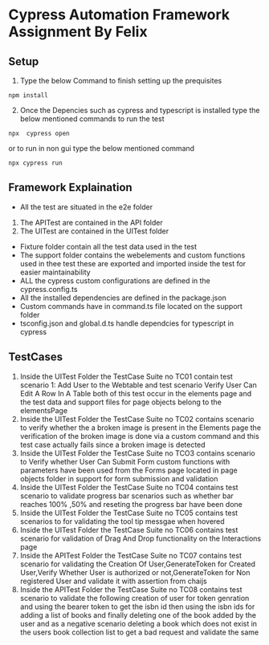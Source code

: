 # Cypress Automation Framework Assignment By Felix

## Setup
1. Type the below Command to finish setting up the prequisites 

```
npm install

```

2. Once the Depencies such as cypress and typescript is installed type the below mentioned commands to run the test

```
npx  cypress open

```

or to run in non gui type the below mentioned command

```
npx cypress run

```

## Framework Explaination

- All the test are situated in the e2e folder 
1. The APITest are contained in the API folder
2. The UITest are contained in the UITest folder
- Fixture folder contain all the test data used in the test
- The support folder contains the webelements and custom functions used in thee test these are exported and imported inside the test for easier maintainability 
- ALL the cypress custom configurations are defined in the cypress.config.ts
- All the installed dependencies are defined in the package.json
- Custom commands have in command.ts file located on the support folder
- tsconfig.json and global.d.ts handle dependcies for typescript in cypress


## TestCases
1. Inside the UITest Folder the TestCase Suite no TC01 contain test scenario 1: Add User to the Webtable and test scenario Verify User Can Edit A Row In A Table both of this test occur in the elements page and the test data and support files for page objects belong to the elementsPage
2. Inside the UITest Folder the TestCase Suite  no TC02 contains scenario to verify whether the a broken image is present in the Elements page the verification of the broken image is done via a custom command and this test case actually fails since a broken image is detected
3. Inside the UITest Folder the TestCase Suite no TCO3 contains scenario to Verify whether User Can Submit Form custom functions with parameters have been used from the Forms page located in page objects folder in support for form submission and validation
4. Inside the UITest Folder the TestCase Suite no TC04 contains test scenario to validate progress bar scenarios such as whether bar reaches 100% ,50% and reseting the progress bar have been done 
5. Inside the UITest Folder the TestCase Suite no TC05 contains test scenarios to for validating the tool tip messgae when hovered 
6. Inside the UITest Folder the TestCase Suite no TC06 contains test scenario for validation of  Drag And Drop functionality on the Interactions page 
7. Inside the APITest Folder the TestCase Suite no TC07 contains test scenario for validating the Creation Of User,GenerateToken for Created User,Verify Whether User is authorized or not,GenerateToken for Non registered User and validate it with assertion from chaijs
8. Inside the APITest Folder the TestCase Suite no TC08 contains test scenario to validate the following creation of user for token genration and using the bearer token to get the isbn id then using the isbn ids for adding a list of books and finally deleting one of the book added by the user and as a negative scenario deleting a book which does not exist in the users book collection list to get a bad request and validate the same  



